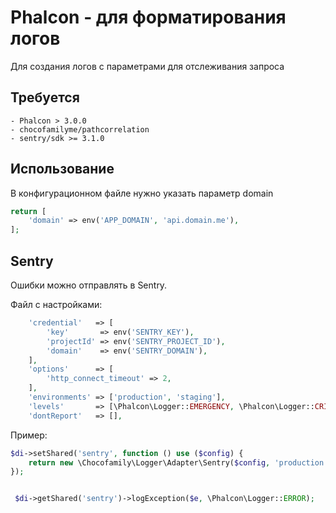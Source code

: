 # Phalcon - для форматирования логов

Для создания логов с параметрами для отслеживания запроса

## Требуется
    - Phalcon > 3.0.0
    - chocofamilyme/pathcorrelation
    - sentry/sdk >= 3.1.0
    
## Использование

В конфигурационном файле нужно указать параметр domain

````php
return [
    'domain' => env('APP_DOMAIN', 'api.domain.me'),
];
````

## Sentry
Ошибки можно отправлять в Sentry.

Файл с настройками:
````php
    'credential'   => [
        'key'       => env('SENTRY_KEY'),
        'projectId' => env('SENTRY_PROJECT_ID'),
        'domain'    => env('SENTRY_DOMAIN'),
    ],
    'options'      => [
        'http_connect_timeout' => 2,
    ],
    'environments' => ['production', 'staging'],
    'levels'       => [\Phalcon\Logger::EMERGENCY, \Phalcon\Logger::CRITICAL, \Phalcon\Logger::ERROR],
    'dontReport'   => [],
````

Пример:
````php
$di->setShared('sentry', function () use ($config) {
    return new \Chocofamily\Logger\Adapter\Sentry($config, 'production');
});


 $di->getShared('sentry')->logException($e, \Phalcon\Logger::ERROR);
````
